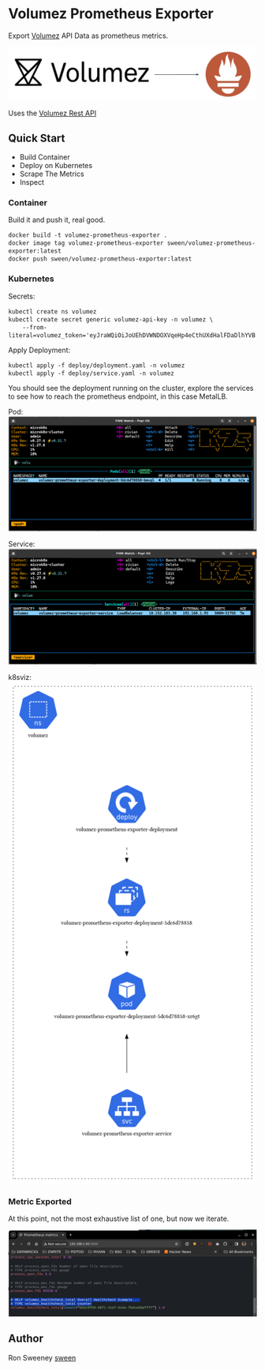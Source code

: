 # Volumez Prometheus Exporter
Export [Volumez](https://volumez.com/) API Data as prometheus metrics.

<img src="https://github.com/sween/volumez-prometheus-exporter/raw/main/assets/volumez-prometheus-exporter.png" alt="Volumez Metrics">

Uses the [Volumez Rest API](https://volumez.com/static/swagger.html) 


## Quick Start

- Build Container
- Deploy on Kubernetes
- Scrape The Metrics
- Inspect

### Container
Build it and push it, real good.

```
docker build -t volumez-prometheus-exporter .
docker image tag volumez-prometheus-exporter sween/volumez-prometheus-exporter:latest
docker push sween/volumez-prometheus-exporter:latest
```

### Kubernetes

Secrets:

```
kubectl create ns volumez
kubectl create secret generic volumez-api-key -n volumez \
    --from-literal=volumez_token='eyJraWQiOiJoUEhDVWNDOXVqeHp4eCthUXdHalFDaDlhYVB......'
```

Apply Deployment:

```
kubectl apply -f deploy/deployment.yaml -n volumez
kubectl apply -f deploy/service.yaml -n volumez
```

You should see the deployment running on the cluster, explore the services to see how to reach the prometheus endpoint, in this case MetalLB.

Pod:
<img src="https://github.com/sween/volumez-prometheus-exporter/raw/main/assets/volumez-prometheus-pod.png" alt="Volumez Metrics">

Service:
<img src="https://github.com/sween/volumez-prometheus-exporter/raw/main/assets/volumez-prometheus-service.png" alt="Volumez Metrics">

k8sviz:
<img src="https://github.com/sween/volumez-prometheus-exporter/raw/main/assets/volumez-kviz.png" alt="Volumez Metrics">


### Metric Exported
At this point, not the most exhaustive list of one, but now we iterate.

<img src="https://github.com/sween/volumez-prometheus-exporter/raw/main/assets/volumez-prometheus-metrics.png" alt="Volumez Metrics">





## Author
Ron Sweeney [sween](https://www.github.com/sween)

